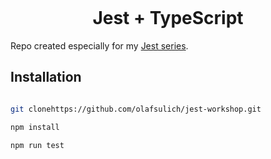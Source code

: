 <p align="center">
    <img alt="" src="https://i.ibb.co/X4YKnpS/jest.png" />
</p>

<h1 align="center">
  Jest + TypeScript 
</h1>

Repo created especially for my [Jest series]('https://frontlive.pl/kategorie/jest').

## Installation

```bash

git clonehttps://github.com/olafsulich/jest-workshop.git

npm install

npm run test
```
